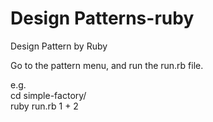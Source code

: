 Design Patterns-ruby
===================

Design Pattern by Ruby

Go to the pattern menu, and run the run.rb file.

e.g.        
cd simple-factory/          
ruby run.rb 1 + 2           
